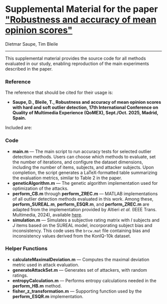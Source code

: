 # Supplemental Material for the paper ["Robustness and accuracy of mean opinion scores"](https://ieeexplore.ieee.org/Xplore/home.jsp)
Dietmar Saupe, Tim Bleile

---

This supplemental material provides the source code for all methods evaluated in our study, enabling reproduction of the main experiments described in the paper. 


### Reference
The reference that should be cited for their usage is:
- **Saupe, D., Bleile, T., Robustness and accuracy of mean opinion scores with hard and soft outlier detection, 17th International Conference on Quality of Multimedia Experience (QoMEX), Sept./Oct. 2025, Madrid, Spain.**

Included are:

### Code

- **main.m** — The main script to run accuracy tests for selected outlier detection methods. Users can choose which methods to evaluate, set the number of iterations, and configure the dataset dimensions, including the number of items, subjects, and attacker subjects. Upon completion, the script generates a LaTeX-formatted table summarizing the evaluation metrics, similar to Table 2 in the paper.
- **geneticAlgorithm.m** — The genetic algorithm implementation used for optimization of the attacks.
- **perform_CB.m** through **perform_ZREC.m** — MATLAB implementations of all outlier detection methods evaluated in this work. Among these, **perform_SUREAL.m**, **perform_ESQR.m**, and **perform_ZREC.m** are adapted from the implementation provided by Altieri *et al.* (IEEE Trans. Multimedia, 2024), available [here](https://doi.org/10.1109/TMM.2024.3390113).
- **simulation.m** — Simulates a subjective rating matrix with *I* subjects and *J* items based on the SUREAL model, incorporating subject bias and inconsistency. This code uses the `brcw.mat` file containing bias and inconsistency values derived from the KonIQ-10k dataset.


### Helper Functions

- **calculateMaximalDeviation.m** — Computes the maximal deviation metric used in attack evaluation.
- **generateAttackSet.m** — Generates set of attackers, with random ratings.
- **entropyCalculation.m** — Performs entropy calculations needed in the **perform_HB.m** method.
- **fisher_z_transformation.m** — Supporting function used by the **perform_ESQR.m** implementation.


